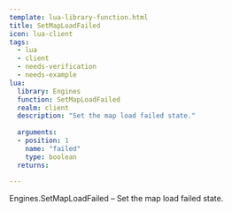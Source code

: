 ```yaml
---
template: lua-library-function.html
title: SetMapLoadFailed
icon: lua-client
tags:
  - lua
  - client
  - needs-verification
  - needs-example
lua:
  library: Engines
  function: SetMapLoadFailed
  realm: client
  description: "Set the map load failed state."
  
  arguments:
  - position: 1
    name: "failed"
    type: boolean
  returns:
    
---
```


<div class="lua__search__keywords">
Engines.SetMapLoadFailed &#x2013; Set the map load failed state.
</div>
